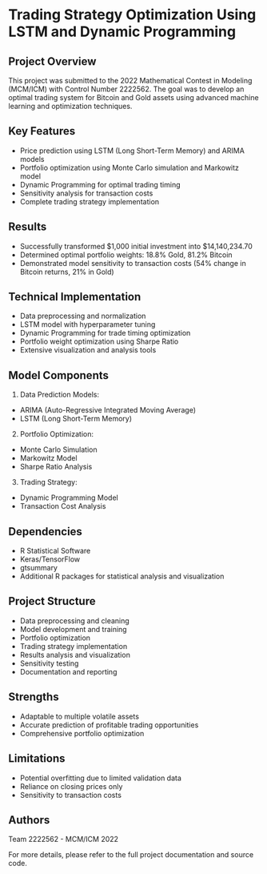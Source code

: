 # Trading Strategy Optimization Using LSTM and Dynamic Programming

## Project Overview
This project was submitted to the 2022 Mathematical Contest in Modeling (MCM/ICM) with Control Number 2222562. The goal was to develop an optimal trading system for Bitcoin and Gold assets using advanced machine learning and optimization techniques.

## Key Features
- Price prediction using LSTM (Long Short-Term Memory) and ARIMA models
- Portfolio optimization using Monte Carlo simulation and Markowitz model  
- Dynamic Programming for optimal trading timing
- Sensitivity analysis for transaction costs
- Complete trading strategy implementation

## Results
- Successfully transformed $1,000 initial investment into $14,140,234.70
- Determined optimal portfolio weights: 18.8% Gold, 81.2% Bitcoin
- Demonstrated model sensitivity to transaction costs (54% change in Bitcoin returns, 21% in Gold)

## Technical Implementation
- Data preprocessing and normalization
- LSTM model with hyperparameter tuning
- Dynamic Programming for trade timing optimization
- Portfolio weight optimization using Sharpe Ratio
- Extensive visualization and analysis tools

## Model Components
1. Data Prediction Models:
  - ARIMA (Auto-Regressive Integrated Moving Average)
  - LSTM (Long Short-Term Memory)

2. Portfolio Optimization:
  - Monte Carlo Simulation  
  - Markowitz Model
  - Sharpe Ratio Analysis

3. Trading Strategy:
  - Dynamic Programming Model
  - Transaction Cost Analysis

## Dependencies
- R Statistical Software
- Keras/TensorFlow  
- gtsummary
- Additional R packages for statistical analysis and visualization

## Project Structure
- Data preprocessing and cleaning
- Model development and training  
- Portfolio optimization
- Trading strategy implementation
- Results analysis and visualization
- Sensitivity testing
- Documentation and reporting

## Strengths
- Adaptable to multiple volatile assets
- Accurate prediction of profitable trading opportunities
- Comprehensive portfolio optimization

## Limitations 
- Potential overfitting due to limited validation data
- Reliance on closing prices only
- Sensitivity to transaction costs

## Authors
Team 2222562 - MCM/ICM 2022

For more details, please refer to the full project documentation and source code.
